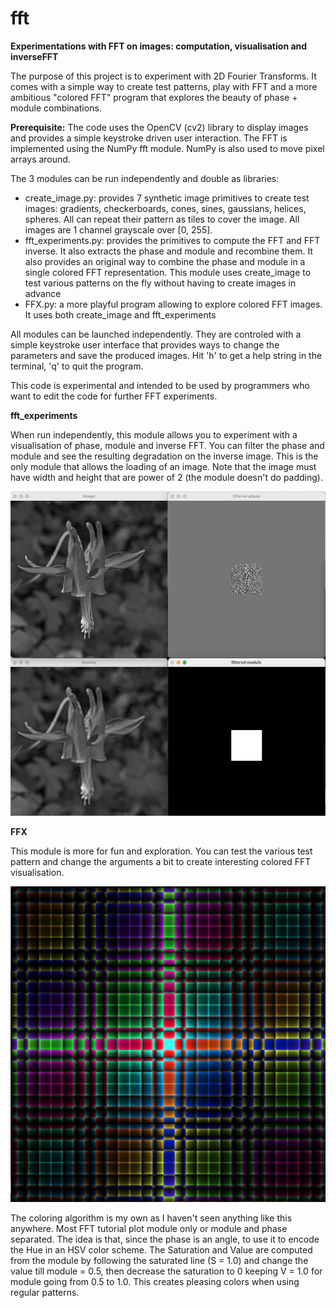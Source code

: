 # fft
**Experimentations with FFT on images: computation, visualisation and inverseFFT**

The purpose of this project is to experiment with 2D Fourier Transforms. It comes with a simple way to create test patterns, play with FFT and a more ambitious "colored FFT" program that explores the beauty of phase + module combinations.

**Prerequisite:** The code uses the OpenCV (cv2) library to display images and provides a simple keystroke driven user interaction. The FFT is implemented using the NumPy fft module. NumPy is also used to move pixel arrays around.


The 3 modules can be run independently and double as libraries:

- create_image.py: provides 7 synthetic image primitives to create test images: gradients, checkerboards, cones, sines, gaussians, helices, spheres. All can repeat their pattern as tiles to cover the image. All images are 1 channel grayscale over [0, 255].
- fft_experiments.py: provides the primitives to compute the FFT and FFT inverse. It also extracts the phase and module and recombine them. It also provides an original way to combine the phase and module in a single colored FFT representation. This module uses create_image to test various patterns on the fly without having to create images in advance
- FFX.py: a more playful program allowing to explore colored FFT images. It uses both create_image and fft_experiments

All modules can be launched independently. They are controled with a simple keystroke user interface that provides ways to change the parameters and save the produced images. Hit 'h' to get a help string in the terminal, 'q' to quit the program.

This code is experimental and intended to be used by programmers who want to edit the code for further FFT experiments.


**fft_experiments**

When run independently, this module allows you to experiment with a visualisation of phase, module and inverse FFT. You can filter the phase and module and see the resulting degradation on the inverse image. This is the only module that allows the loading of an image. Note that the image must have width and height that are power of 2 (the module doesn't do padding).

![Filtered FFT](https://github.com/pbossut/fft/blob/main/filtered_fft.png)


**FFX**

This module is more for fun and exploration. You can test the various test pattern and change the arguments a bit to create interesting colored FFT visualisation.

![Colored FFT](https://github.com/pbossut/fft/blob/main/colored_fft.png)

The coloring algorithm is my own as I haven't seen anything like this anywhere. Most FFT tutorial plot module only or module and phase separated. The idea is that, since the phase is an angle, to use it to encode the Hue in an HSV color scheme. The Saturation and Value are computed from the module by following the saturated line (S = 1.0) and change the value till module = 0.5, then decrease the saturation to 0 keeping V = 1.0 for module going from 0.5 to 1.0. This creates pleasing colors when using regular patterns.